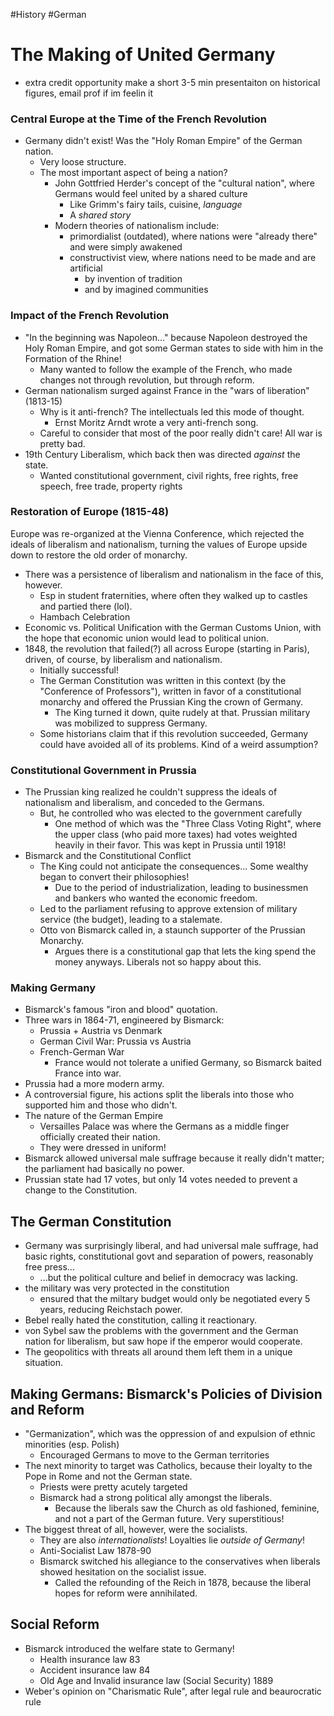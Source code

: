 #History #German
# The Making of United Germany
- extra credit opportunity make a short 3-5 min presentaiton on historical figures, email prof if im feelin it

### Central Europe at the Time of the French Revolution
- Germany didn't exist! Was the "Holy Roman Empire" of the German nation.
	- Very loose structure.
	- The most important aspect of being a nation?
		- John Gottfried Herder's concept of the "cultural nation", where Germans would feel united by a shared culture
			- Like Grimm's fairy tails, cuisine, *language*
			- A *shared story*
		- Modern theories of nationalism include:
			- primordialist (outdated), where nations were "already there" and were simply awakened
			- constructivist view, where nations need to be made and are artificial
				- by invention of tradition
				- and by imagined communities

### Impact of the French Revolution
- "In the beginning was Napoleon..." because Napoleon destroyed the Holy Roman Empire, and got some German states to side with him in the Formation of the Rhine!
	- Many wanted to follow the example of the French, who made changes not through revolution, but through reform.
- German nationalism surged against France in the "wars of liberation" (1813-15)
	- Why is it anti-french? The intellectuals led this mode of thought. 
		- Ernst Moritz Arndt wrote a very anti-french song.
	- Careful to consider that most of the poor really didn't care! All war is pretty bad.
- 19th Century Liberalism, which back then was directed *against* the state.
	- Wanted constitutional government, civil rights, free rights, free speech, free trade, property rights

### Restoration of Europe (1815-48)
Europe was re-organized at the Vienna Conference, which rejected the ideals of liberalism and nationalism, turning the values of Europe upside down to restore the old order of monarchy.
- There was a persistence of liberalism and nationalism in the face of this, however.
	- Esp in student fraternities, where often they walked up to castles and partied there (lol).
	- Hambach Celebration
- Economic vs. Political Unification with the German Customs Union, with the hope that economic union would lead to political union.
- 1848, the revolution that failed(?) all across Europe (starting in Paris), driven, of course, by liberalism and nationalism.
	- Initially successful!
	- The German Constitution was written in this context (by the "Conference of Professors"), written in favor of a constitutional monarchy and offered the Prussian King the crown of Germany.
		- The King turned it down, quite rudely at that. Prussian military was mobilized to suppress Germany.
	- Some historians claim that if this revolution succeeded, Germany could have avoided all of its problems. Kind of a weird assumption?

### Constitutional Government in Prussia
- The Prussian king realized he couldn't suppress the ideals of nationalism and liberalism, and conceded to the Germans.
	- But, he controlled who was elected to the government carefully
		- One method of which was the "Three Class Voting Right", where the upper class (who paid more taxes) had votes weighted heavily in their favor. This was kept in Prussia until 1918!
- Bismarck and the Constitutional Conflict
	- The King could not anticipate the consequences... Some wealthy began to convert their philosophies!
		- Due to the period of industrialization, leading to businessmen and bankers who wanted the economic freedom.
	- Led to the parliament refusing to approve extension of military service (the budget), leading to a stalemate.
	- Otto von Bismarck called in, a staunch supporter of the Prussian Monarchy.
		- Argues there is a constitutional gap that lets the king spend the money anyways. Liberals not so happy about this.

### Making Germany
- Bismarck's famous "iron and blood" quotation.
- Three wars in 1864-71, engineered by Bismarck:
	- Prussia + Austria vs Denmark
	- German Civil War: Prussia vs Austria
	- French-German War
		- France would not tolerate a unified Germany, so Bismarck baited France into war.
- Prussia had a more modern army.
- A controversial figure, his actions split the liberals into those who supported him and those who didn't.
- The nature of the German Empire
	- Versailles Palace was where the Germans as a middle finger officially created their nation.
	- They were dressed in uniform!
- Bismarck allowed universal male suffrage because it really didn't matter; the parliament had basically no power.
- Prussian state had 17 votes, but only 14 votes needed to prevent a change to the Constitution.

## The German Constitution
- Germany was surprisingly liberal, and had universal male suffrage, had basic rights, constitutional govt and separation of powers, reasonably free press...
	- ...but the political culture and belief in democracy was lacking.
- the military was very protected in the constitution
	- ensured that the miltary budget would only be negotiated every 5 years, reducing Reichstach power.
- Bebel really hated the constitution, calling it reactionary.
- von Sybel saw the problems with the government and the German nation for liberalism, but saw hope if the emperor would cooperate.
- The geopolitics with threats all around them left them in a unique situation.

## Making Germans: Bismarck's Policies of Division and Reform
- "Germanization", which was the oppression of and expulsion of ethnic minorities (esp. Polish)
	- Encouraged Germans to move to the German territories
- The next minority to target was Catholics, because their loyalty to the Pope in Rome and not the German state.
	- Priests were pretty acutely targeted
	- Bismarck had a strong political ally amongst the liberals.
		- Because the liberals saw the Church as old fashioned, feminine, and not a part of the German future. Very superstitious!
- The biggest threat of all, however, were the socialists.
	- They are also *internationalists*! Loyalties lie *outside of Germany*!
	- Anti-Socialist Law 1878-90
	- Bismarck switched his allegiance to the conservatives when liberals showed hesitation on the socialist issue.
		- Called the refounding of the Reich in 1878, because the liberal hopes for reform were annihilated.

## Social Reform
- Bismarck introduced the welfare state to Germany!
	- Health insurance law 83
	- Accident insurance law 84
	- Old Age and Invalid insurance law (Social Security) 1889
- Weber's opinion on "Charismatic Rule", after legal rule and beaurocratic rule
